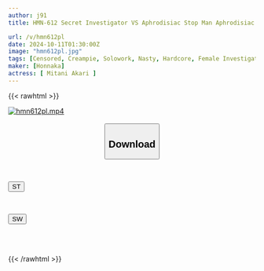 ```yaml
---
author: j91
title: HMN-612 Secret Investigator VS Aphrodisiac Stop Man Aphrodisiac Sensitivity Development In The Time Stopped, Akane Mitani Akane Falls Into 22 Creampies With 300 Times The Sensitivity Of Accumulated Pleasure When Time Stops

url: /v/hmn612pl
date: 2024-10-11T01:30:00Z
image: "hmn612pl.jpg"
tags: [Censored, Creampie, Solowork, Nasty, Hardcore, Female Investigator, Time Stop, Acme · Orgasm	]
maker: [Honnaka]
actress: [ Mitani Akari ]
---
```



{{< rawhtml >}}

<div class="video" data-videoid="2P1d0qm9OXSZb1w">
    <a href="javascript:;">
        <img src="/v/hmn612pl/hmn612pl.jpg" width="WIDTH" height="HEIGHT" alt="hmn612pl.mp4" loading="lazy">
    </a>
</div>

<script type="text/javascript" src="https://j91.asia/asset/on-demand-st.js"></script>

<br>
  <link rel="stylesheet" href="https://j91.asia/asset/bs5.css">
  
  <center>
  <button class="btn btn-primary" type="button" data-bs-toggle="collapse" data-bs-target=".multi-collapse" aria-expanded="false" aria-controls="multiCollapseExample1 multiCollapseExample2"><h2>Download</h2></button></center>
</p>
<div class="row">
  <div class="col">
    <div class="collapse multi-collapse" id="multiCollapseExample1">
      <div class="card card-body">
	      	      <br>
<div class="buttons">  
<p><a href="/v/hmn612pl/st.html" target="_blank"><button class="btn-hover color-3"><i class="fa fa-download"></i> ST</button></a></p></div>
    </div>
  </div>
</div>
  <div class="col">
    <div class="collapse multi-collapse" id="multiCollapseExample2">
      <div class="card card-body">
	      <br>
<div class="buttons">
<p><a href="/v/hmn612pl/sw.html" target="_blank"><button class="btn-hover color-2"><i class="fa fa-download"></i> SW</button></a></p></div>
<br><br>
      </div>
    </div>
  </div>
</div>

{{< /rawhtml >}}